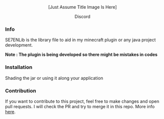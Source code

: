 <p align = "center"> [Just Assume Title Image Is Here]</p>
<p align = "center"> Discord </p>

### Info
SE7ENLib is the library file to aid in my minecraft plugin or any java project development.

**Note : The plugin is being developed so there might be mistakes in codes**

### Installation
Shading the jar or using it along your application

### Contribution
If you want to contribute to this project, feel free to make changes and open
pull requests. I will check the PR and try to merge it in this repo.
More info [here](https://github.com/DeathGOD7/SE7ENLib/blob/master/CONTRIBUTING.md).

